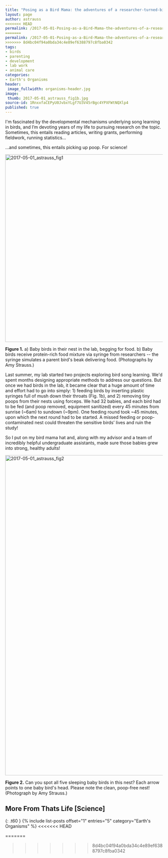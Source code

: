 ```yaml
---
title: "Posing as a Bird Mama: the adventures of a researcher-turned-bird-parent"
layout: page
author: astrauss
<<<<<<< HEAD
permalink: /2017-05-01-Posing-as-a-Bird-Mama-the-adventures-of-a-researcher-turned-bird-parent-AStrauss/
=======
permalink: /2017-05-01-Posing-as-a-Bird-Mama-the-adventures-of-a-researcher-turned-bird-parent-AStrauss.md/
>>>>>>> 8d4bc04f94a0bda34c4e89ef6388797c8fba0342
tags:
- birds
- parenting
- development
- lab work
- animal care
categories:
- Earth's Organisms
header:
 image_fullwidth: organisms-header.jpg
image:
 thumb: 2017-05-01_astrauss_fig1b.jpg
source-id: 1RnxxfaCEPyU0JvbxYLgf7U3V45rBgc4YPXFWtNQXlp4
published: true
---
```

I'm fascinated by the developmental mechanisms underlying song learning in birds, and I’m devoting years of my life to pursuing research on the topic. Sometimes, this entails reading articles, writing grants, performing fieldwork, running statistics…

…and sometimes, this entails picking up poop. For science!

<a data-flickr-embed="true"  href="https://www.flickr.com/photos/139839751@N06/34231400661/in/dateposted-friend/" title="2017-05-01_astrauss_fig1"><img src="https://c1.staticflickr.com/3/2820/34231400661_ac75b7ddd4_b.jpg" width="915" height="600" alt="2017-05-01_astrauss_fig1"></a><script async src="//embedr.flickr.com/assets/client-code.js" charset="utf-8"></script>

**Figure 1.**  a) Baby birds in their nest in the lab, begging for food. b) Baby birds receive protein-rich food mixture via syringe from researchers -- the syringe simulates a parent bird's beak delivering food. (Photographs by Amy Strauss.)

Last summer, my lab started two projects exploring bird song learning. We'd spent months designing appropriate methods to address our questions. But once we had birds in the lab, it became clear that a huge amount of time and effort had to go into simply: 1) feeding birds by inserting plastic syringes full of mush down their throats (Fig. 1b), and 2) removing tiny poops from their nests using forceps. We had 32 babies, and each bird had to be fed (and poop removed, equipment sanitized) every 45 minutes from sunrise (~6am) to sundown (~9pm). One feeding round took ~45 minutes, upon which the next round had to be started. A missed feeding or poop-contaminated nest could threaten the sensitive birds’ lives and ruin the study!

So I put on my bird mama hat and, along with my advisor and a team of incredibly helpful undergraduate assistants, made sure those babies grew into strong, healthy adults!

<a data-flickr-embed="true"  href="https://www.flickr.com/photos/139839751@N06/34203619562/in/dateposted-friend/" title="2017-05-01_astrauss_fig2"><img src="https://c1.staticflickr.com/5/4164/34203619562_13d2031872_b.jpg" width="882" height="1024" alt="2017-05-01_astrauss_fig2"></a><script async src="//embedr.flickr.com/assets/client-code.js" charset="utf-8"></script>

**Figure 2.**  Can you spot all five sleeping baby birds in this nest? Each arrow points to one baby bird's head. Please note the clean, poop-free nest! (Photograph by Amy Strauss.) 

## More From Thats Life [Science]
{: .t60 }
{% include list-posts offset="1" entries="5" category="Earth's Organisms" %}
<<<<<<< HEAD

=======
>>>>>>> 8d4bc04f94a0bda34c4e89ef6388797c8fba0342
